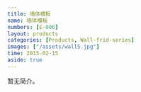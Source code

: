 ```yaml
---
title: 墙体槽板
name: 墙体槽板
numbers: [E-006]
layout: products
categories: [Products, Wall-frid-series]
images: ["/assets/wall5.jpg"]
time: 2015-02-15
aside: true
---
```


暂无简介。


